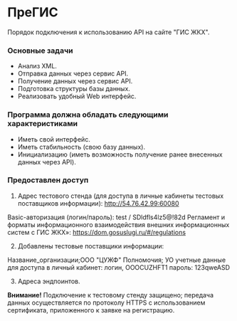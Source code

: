 # ПреГИС #

Порядок подключения к использованию API на сайте "ГИС ЖКХ".

### Основные задачи ###

* Анализ XML.
* Отправка данных через сервис API.
* Получение данных через сервис API.
* Подготовка структуры базы данных.
* Реализовать удобный Web интерфейс.

### Программа должна обладать следующими характеристиками ###
 
* Иметь свой интерфейс.
* Иметь стабильность (свою базу данных).
* Инициализацию (иметь возможность получение ранее внесенных данных через API).

### Предоставлен доступ ###

1. Адрес тестового стенда (для доступа в личные кабинеты тестовых поставщиков информации): http://54.76.42.99:60080 

 Basic-авторизация (логин/пароль): test / SDldfls4lz5@!82d 
Регламент и форматы информационного взаимодействия внешних информационных систем с ГИС ЖКХ»: https://dom.gosuslugi.ru/#/regulations 

2. Добавлены тестовые поставщики информации: 

Название_организации;ООО "ЦУЖФ"
Полномочия; УО
учетные данные для доступа в личный кабинет: логин, OOOCUZHFT1 пароль: 123qweASD 

3. Адреса эндпоинтов. 

**Внимание!** Подключение к тестовому стенду защищено; передача данных осуществляется по протоколу HTTPS с использованием сертификата, приложенного к заявке на регистрацию.
